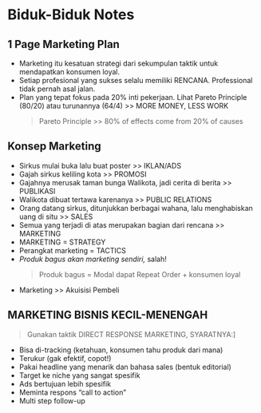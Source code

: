 # Biduk-Biduk Notes
## 1 Page Marketing Plan
- Marketing itu kesatuan strategi dari sekumpulan taktik untuk mendapatkan konsumen loyal.
- Setiap profesional yang sukses selalu memiliki RENCANA. Professional tidak pernah asal jalan.
- Plan yang tepat fokus pada 20% inti pekerjaan. Lihat Pareto Principle (80/20) atau turunannya (64/4) >> MORE MONEY, LESS WORK
  > Pareto Principle >> 80% of effects come from 20% of causes
## Konsep Marketing
- Sirkus mulai buka lalu buat poster >> IKLAN/ADS
- Gajah sirkus keliling kota >> PROMOSI
- Gajahnya merusak taman bunga Walikota, jadi cerita di berita >> PUBLIKASI
- Walikota dibuat tertawa karenanya >> PUBLIC RELATIONS
- Orang datang sirkus, ditunjukkan berbagai wahana, lalu menghabiskan uang di situ >> SALES
- Semua yang terjadi di atas merupakan bagian dari rencana >> MARKETING
- MARKETING = STRATEGY
- Perangkat marketing = TACTICS
- *Produk bagus akan marketing sendiri,* salah! 
  >Produk bagus = Modal dapat Repeat Order + konsumen loyal
- Marketing >> Akuisisi Pembeli
  
## MARKETING BISNIS KECIL-MENENGAH
> Gunakan taktik DIRECT RESPONSE MARKETING, SYARATNYA:]
- Bisa di-tracking (ketahuan, konsumen tahu produk dari mana)
- Terukur (gak efektif, copot!)
- Pakai headline yang menarik dan bahasa sales (bentuk editorial)
- Target ke niche yang sangat spesifik
- Ads bertujuan lebih spesifik
- Meminta respons “call to action”
- Multi step follow-up